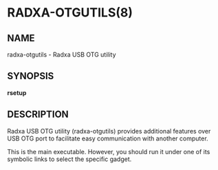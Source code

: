 # RADXA-OTGUTILS(8)

## NAME

radxa-otgutils - Radxa USB OTG utility

## SYNOPSIS

**rsetup**

## DESCRIPTION

Radxa USB OTG utility (radxa-otgutils) provides additional
features over USB OTG port to facilitate easy communication
with another computer.

This is the main executable. However, you should run it under
one of its symbolic links to select the specific gadget.